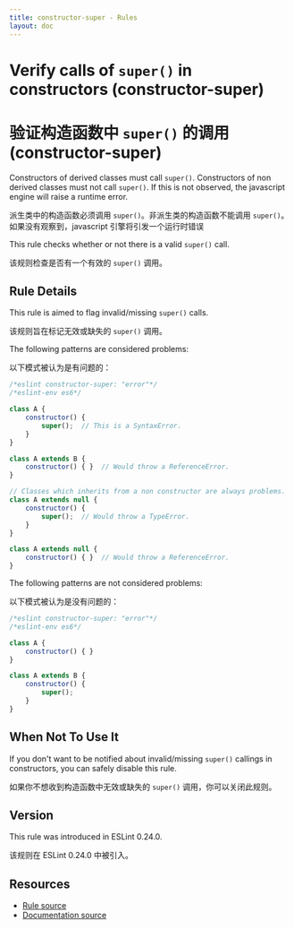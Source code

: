```yaml
---
title: constructor-super - Rules
layout: doc
---
```

<!-- Note: No pull requests accepted for this file. See README.md in the root directory for details. -->

# Verify calls of `super()` in constructors (constructor-super)

# 验证构造函数中 `super()` 的调用 (constructor-super)

Constructors of derived classes must call `super()`.
Constructors of non derived classes must not call `super()`.
If this is not observed, the javascript engine will raise a runtime error.

派生类中的构造函数必须调用 `super()`。非派生类的构造函数不能调用 `super()`。如果没有观察到，javascript 引擎将引发一个运行时错误

This rule checks whether or not there is a valid `super()` call.

该规则检查是否有一个有效的 `super()` 调用。

## Rule Details

This rule is aimed to flag invalid/missing `super()` calls.

该规则旨在标记无效或缺失的 `super()` 调用。

The following patterns are considered problems:

以下模式被认为是有问题的：

```js
/*eslint constructor-super: "error"*/
/*eslint-env es6*/

class A {
    constructor() {
        super();  // This is a SyntaxError.
    }
}

class A extends B {
    constructor() { }  // Would throw a ReferenceError.
}

// Classes which inherits from a non constructor are always problems.
class A extends null {
    constructor() {
        super();  // Would throw a TypeError.
    }
}

class A extends null {
    constructor() { }  // Would throw a ReferenceError.
}
```

The following patterns are not considered problems:

以下模式被认为是没有问题的：

```js
/*eslint constructor-super: "error"*/
/*eslint-env es6*/

class A {
    constructor() { }
}

class A extends B {
    constructor() {
        super();
    }
}
```

## When Not To Use It

If you don't want to be notified about invalid/missing `super()` callings in constructors, you can safely disable this rule.

如果你不想收到构造函数中无效或缺失的 `super()` 调用，你可以关闭此规则。

## Version

This rule was introduced in ESLint 0.24.0.

该规则在 ESLint 0.24.0 中被引入。

## Resources

* [Rule source](https://github.com/eslint/eslint/tree/master/lib/rules/constructor-super.js)
* [Documentation source](https://github.com/eslint/eslint/tree/master/docs/rules/constructor-super.md)
